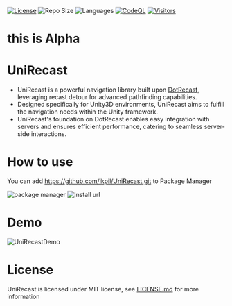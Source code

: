 [![License](https://img.shields.io/badge/License-MIT-blue.svg)](https://opensource.org/licenses/MIT)
![Repo Size](https://img.shields.io/github/repo-size/ikpil/UniRecast.svg?colorB=lightgray)
![Languages](https://img.shields.io/github/languages/top/ikpil/UniRecast)
[![CodeQL](https://github.com/ikpil/UniRecast/actions/workflows/github-code-scanning/codeql/badge.svg?branch=main)](https://github.com/ikpil/UniRecast/actions/workflows/github-code-scanning/codeql)
[![Visitors](https://api.visitorbadge.io/api/daily?path=ikpil%2FUniRecast&countColor=%23263759&style=flat-square)](https://visitorbadge.io/status?path=ikpil%2FUniRecast)

# this is Alpha

# UniRecast

- UniRecast is a powerful navigation library built upon [DotRecast](https://github.com/ikpil/DotRecast), leveraging recast detour for advanced pathfinding capabilities.
- Designed specifically for Unity3D environments, UniRecast aims to fulfill the navigation needs within the Unity framework.
- UniRecast's foundation on DotRecast enables easy integration with servers and ensures efficient performance, catering to seamless server-side interactions.

# How to use
You can add https://github.com/ikpil/UniRecast.git to Package Manager

![package manager](https://github.com/ikpil/DotRecast/assets/313821/4f1721a0-fc0e-4c50-b616-d4ea51315103)
![install url](https://github.com/ikpil/DotRecast/assets/313821/9b35c360-db07-4911-8ac2-34d3e8dbfac1)

# Demo
![UniRecastDemo](https://github.com/ikpil/DotRecast/assets/313821/5f036ab3-90fd-432c-8df5-afa9fcdbf86e)


# License
UniRecast is licensed under MIT license, see [LICENSE.md](LICENSE.md) for more information